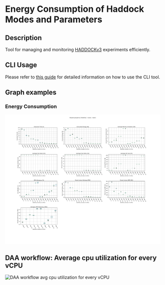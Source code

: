 # Energy Consumption of Haddock Modes and Parameters

## Description

Tool for managing and monitoring [HADDOCKv3](https://github.com/haddocking/haddock3/blob/v3.0.0-beta.5) experiments
efficiently.

## CLI Usage

Please refer to [this guide](./cli/README.md) for detailed information on how to use the CLI tool.

## Graph examples

### Energy Consumption

![Haddock Energy Consumption](./data_analysis/boxplot-overview.png)

## DAA workflow: Average cpu utilization for every vCPU

![DAA workflow avg cpu utilization for every vCPU](./data_analysis/daa_run_avg_cpu_util_every.png)
